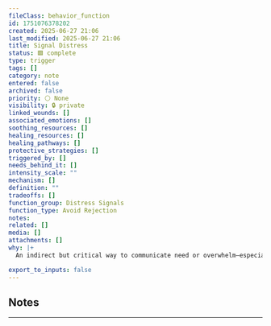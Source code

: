 ```yaml
---
fileClass: behavior_function
id: 1751076378202
created: 2025-06-27 21:06
last_modified: 2025-06-27 21:06
title: Signal Distress
status: 🟩 complete
type: trigger
tags: []
category: note
entered: false
archived: false
priority: ⚪ None
visibility: 🔒 private
linked_wounds: []
associated_emotions: []
soothing_resources: []
healing_resources: []
healing_pathways: []
protective_strategies: []
triggered_by: []
needs_behind_it: []
intensity_scale: ""
mechanism: []
definition: ""
tradeoffs: []
function_group: Distress Signals
function_type: Avoid Rejection
notes: 
related: []
media: []
attachments: []
why: |+
  An indirect but critical way to communicate need or overwhelm—especially when direct expression was unsafe or unwelcomed.

export_to_inputs: false
---
```


## Notes
---


